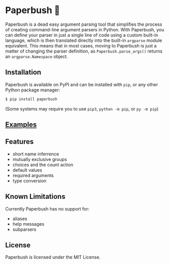 # Paperbush 🌿

Paperbush is a dead easy argument parsing tool that simplifies the process of creating command-line argument parsers in Python. With Paperbush, you can define your parser in just a single line of code using a custom built-in language, which is then translated directly into the built-in `argparse` module equivalent. This means that in most cases, moving to Paperbush is just a matter of changing the parser definition, as `Paperbush.parse_args()` returns an `argparse.Namespace` object.

## Installation
Paperbush is available on PyPI and can be installed with `pip`, or any other Python package manager:
```sh
$ pip install paperbush
```
(Some systems may require you to use `pip3`, `python -m pip`, or `py -m pip`)

## [Examples](https://trag1c.github.io/paperbush/examples/)

## Features
- short name inferrence
- mutually exclusive groups
- choices and the count action
- default values
- required arguments
- type conversion

## Known Limitations
Currently Paperbush has no support for:
- aliases
- help messages
- subparsers

## License
Paperbush is licensed under the MIT License.
